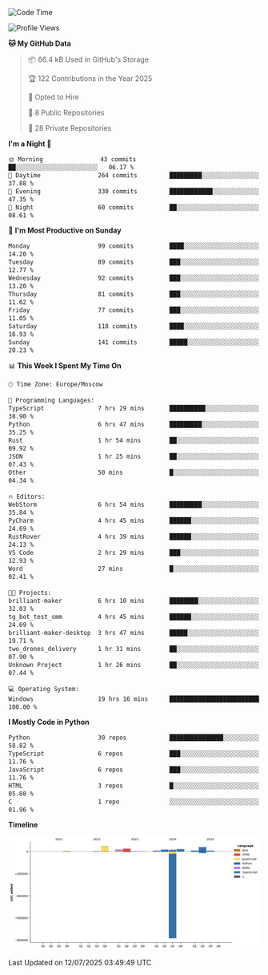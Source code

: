 <!--START_SECTION:waka-->
![Code Time](http://img.shields.io/badge/Code%20Time-726%20hrs%2055%20mins-blue)

![Profile Views](http://img.shields.io/badge/Profile%20Views-0-blue)

**🐱 My GitHub Data** 

> 📦 66.4 kB Used in GitHub's Storage 
 > 
> 🏆 122 Contributions in the Year 2025
 > 
> 💼 Opted to Hire
 > 
> 📜 8 Public Repositories 
 > 
> 🔑 28 Private Repositories 
 > 
**I'm a Night 🦉** 

```text
🌞 Morning                43 commits          ██░░░░░░░░░░░░░░░░░░░░░░░   06.17 % 
🌆 Daytime                264 commits         █████████░░░░░░░░░░░░░░░░   37.88 % 
🌃 Evening                330 commits         ████████████░░░░░░░░░░░░░   47.35 % 
🌙 Night                  60 commits          ██░░░░░░░░░░░░░░░░░░░░░░░   08.61 % 
```
📅 **I'm Most Productive on Sunday** 

```text
Monday                   99 commits          ████░░░░░░░░░░░░░░░░░░░░░   14.20 % 
Tuesday                  89 commits          ███░░░░░░░░░░░░░░░░░░░░░░   12.77 % 
Wednesday                92 commits          ███░░░░░░░░░░░░░░░░░░░░░░   13.20 % 
Thursday                 81 commits          ███░░░░░░░░░░░░░░░░░░░░░░   11.62 % 
Friday                   77 commits          ███░░░░░░░░░░░░░░░░░░░░░░   11.05 % 
Saturday                 118 commits         ████░░░░░░░░░░░░░░░░░░░░░   16.93 % 
Sunday                   141 commits         █████░░░░░░░░░░░░░░░░░░░░   20.23 % 
```


📊 **This Week I Spent My Time On** 

```text
🕑︎ Time Zone: Europe/Moscow

💬 Programming Languages: 
TypeScript               7 hrs 29 mins       ██████████░░░░░░░░░░░░░░░   38.90 % 
Python                   6 hrs 47 mins       █████████░░░░░░░░░░░░░░░░   35.25 % 
Rust                     1 hr 54 mins        ██░░░░░░░░░░░░░░░░░░░░░░░   09.92 % 
JSON                     1 hr 25 mins        ██░░░░░░░░░░░░░░░░░░░░░░░   07.43 % 
Other                    50 mins             █░░░░░░░░░░░░░░░░░░░░░░░░   04.34 % 

🔥 Editors: 
WebStorm                 6 hrs 54 mins       █████████░░░░░░░░░░░░░░░░   35.84 % 
PyCharm                  4 hrs 45 mins       ██████░░░░░░░░░░░░░░░░░░░   24.69 % 
RustRover                4 hrs 39 mins       ██████░░░░░░░░░░░░░░░░░░░   24.13 % 
VS Code                  2 hrs 29 mins       ███░░░░░░░░░░░░░░░░░░░░░░   12.93 % 
Word                     27 mins             █░░░░░░░░░░░░░░░░░░░░░░░░   02.41 % 

🐱‍💻 Projects: 
brilliant-maker          6 hrs 10 mins       ████████░░░░░░░░░░░░░░░░░   32.03 % 
tg_bot_test_smm          4 hrs 45 mins       ██████░░░░░░░░░░░░░░░░░░░   24.69 % 
brilliant-maker-desktop  3 hrs 47 mins       █████░░░░░░░░░░░░░░░░░░░░   19.71 % 
two_drones_delivery      1 hr 31 mins        ██░░░░░░░░░░░░░░░░░░░░░░░   07.90 % 
Unknown Project          1 hr 26 mins        ██░░░░░░░░░░░░░░░░░░░░░░░   07.44 % 

💻 Operating System: 
Windows                  19 hrs 16 mins      █████████████████████████   100.00 % 
```

**I Mostly Code in Python** 

```text
Python                   30 repos            ███████████████░░░░░░░░░░   58.82 % 
TypeScript               6 repos             ███░░░░░░░░░░░░░░░░░░░░░░   11.76 % 
JavaScript               6 repos             ███░░░░░░░░░░░░░░░░░░░░░░   11.76 % 
HTML                     3 repos             █░░░░░░░░░░░░░░░░░░░░░░░░   05.88 % 
C                        1 repo              ░░░░░░░░░░░░░░░░░░░░░░░░░   01.96 % 
```



**Timeline**

![Lines of Code chart](https://raw.githubusercontent.com/adlemx/adlemx/main/assets/bar_graph.png)


 Last Updated on 12/07/2025 03:49:49 UTC
<!--END_SECTION:waka-->

